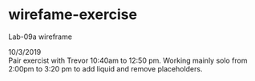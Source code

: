 # wirefame-exercise
Lab-09a wireframe

10/3/2019  
Pair exercist with Trevor 10:40am to 12:50 pm.
Working mainly solo from 2:00pm to 3:20 pm to add liquid and remove placeholders.
